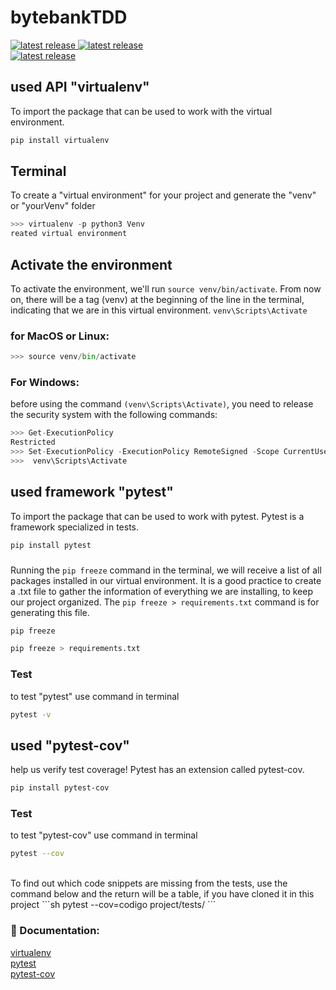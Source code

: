 # bytebankTDD

<a href="https://pypi.org/project/virtualenv/">
  <img src="https://img.shields.io/badge/virtualenv-v20.23.0-blue" alt="latest release" />
</a>
<a href="https://pypi.org/project/pytest/#histor">
  <img src="https://img.shields.io/badge/pytest-v7.3.2-blue" alt="latest release" /> <br>
</a>
<a href="https://pypi.org/project/pytest-cov/">
  <img src="https://img.shields.io/badge/pytest-cov-v4.1.0-blue" alt="latest release" /> <br>
</a>

## used API "virtualenv"
To import the package that can be used to work with the virtual environment.

```sh
pip install virtualenv
```

## Terminal
To create a "virtual environment" for your project and generate the "venv" or "yourVenv" folder
```python
>>> virtualenv -p python3 Venv
reated virtual environment
```

## Activate the environment
To activate the environment, we'll run `source venv/bin/activate`. From now on, there will be a tag (venv) at the beginning of the line in the terminal, indicating that we are in this virtual environment.
`venv\Scripts\Activate`

### for MacOS or Linux:
```python
>>> source venv/bin/activate
```

### For Windows: 
before using the command `(venv\Scripts\Activate)`, you need to release the security system with the following commands:
```python
>>> Get-ExecutionPolicy 
Restricted
>>> Set-ExecutionPolicy -ExecutionPolicy RemoteSigned -Scope CurrentUser
>>>  venv\Scripts\Activate
```

## used framework "pytest"
To import the package that can be used to work with pytest. Pytest is a framework specialized in tests.
```sh
pip install pytest
```
### 
Running the `pip freeze` command in the terminal, we will receive a list of all packages installed in our virtual environment. It is a good practice to create a .txt file to gather the information of everything we are installing, to keep our project organized. The `pip freeze > requirements.txt` command is for generating this file.
```sh
pip freeze
```
```sh
pip freeze > requirements.txt
```

### Test
to test "pytest" use command in terminal
```sh
pytest -v
```

## used "pytest-cov"
help us verify test coverage! Pytest has an extension called pytest-cov.
```sh
pip install pytest-cov
```
### Test 
to test "pytest-cov" use command in terminal
```sh
pytest --cov
```
<br>
To find out which code snippets are missing from the tests, use the command below and the return will be a table, if you have cloned it in this project
```sh
pytest --cov=codigo project/tests/
```


### 📖 Documentation: <br>
[virtualenv](https://virtualenv.pypa.io/en/latest/) <br>
[pytest](https://docs.pytest.org/en/7.3.x/) <br>
[pytest-cov](https://pytest-cov.readthedocs.io/en/latest/readme.html#installation:~:text=software%3A%20MIT%20license-,Installation%C2%B6,-Install%20with%20pip) <br>
